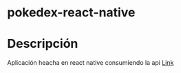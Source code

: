 # pokedex-react-native

Descripción
=========
Aplicación heacha en react native consumiendo la api [Link]([http://a.com](https://pokeapi.co/))
